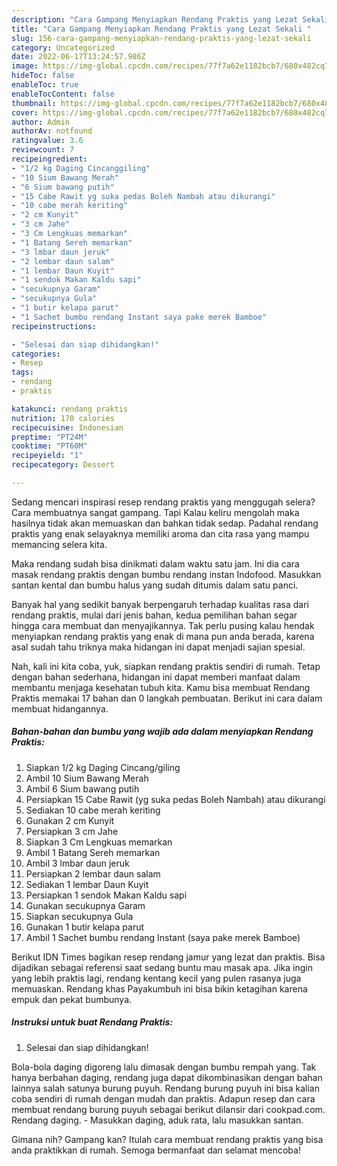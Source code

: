 ```yaml
---
description: "Cara Gampang Menyiapkan Rendang Praktis yang Lezat Sekali "
title: "Cara Gampang Menyiapkan Rendang Praktis yang Lezat Sekali "
slug: 156-cara-gampang-menyiapkan-rendang-praktis-yang-lezat-sekali
category: Uncategorized
date: 2022-06-17T13:24:57.986Z
image: https://img-global.cpcdn.com/recipes/77f7a62e1182bcb7/680x482cq70/rendang-praktis-foto-resep-utama.jpg
hideToc: false
enableToc: true
enableTocContent: false
thumbnail: https://img-global.cpcdn.com/recipes/77f7a62e1182bcb7/680x482cq70/rendang-praktis-foto-resep-utama.jpg
cover: https://img-global.cpcdn.com/recipes/77f7a62e1182bcb7/680x482cq70/rendang-praktis-foto-resep-utama.jpg
author: Admin
authorAv: notfound
ratingvalue: 3.6
reviewcount: 7
recipeingredient:
- "1/2 kg Daging Cincanggiling"
- "10 Sium Bawang Merah"
- "6 Sium bawang putih"
- "15 Cabe Rawit yg suka pedas Boleh Nambah atau dikurangi"
- "10 cabe merah keriting"
- "2 cm Kunyit"
- "3 cm Jahe"
- "3 Cm Lengkuas memarkan"
- "1 Batang Sereh memarkan"
- "3 lmbar daun jeruk"
- "2 lembar daun salam"
- "1 lembar Daun Kuyit"
- "1 sendok Makan Kaldu sapi"
- "secukupnya Garam"
- "secukupnya Gula"
- "1 butir kelapa parut"
- "1 Sachet bumbu rendang Instant saya pake merek Bamboe"
recipeinstructions:

- "Selesai dan siap dihidangkan!"
categories:
- Resep
tags:
- rendang
- praktis

katakunci: rendang praktis 
nutrition: 170 calories
recipecuisine: Indonesian
preptime: "PT24M"
cooktime: "PT60M"
recipeyield: "1"
recipecategory: Dessert

---
```



Sedang mencari inspirasi resep rendang praktis yang menggugah selera? Cara membuatnya sangat gampang. Tapi Kalau keliru mengolah maka hasilnya tidak akan memuaskan dan bahkan tidak sedap. Padahal rendang praktis yang enak selayaknya memiliki aroma dan cita rasa yang mampu memancing selera kita.


Maka rendang sudah bisa dinikmati dalam waktu satu jam. Ini dia cara masak rendang praktis dengan bumbu rendang instan Indofood. Masukkan santan kental dan bumbu halus yang sudah ditumis dalam satu panci.

Banyak hal yang sedikit banyak berpengaruh terhadap kualitas rasa dari rendang praktis, mulai dari jenis bahan, kedua pemilihan bahan segar hingga cara membuat dan menyajikannya. Tak perlu pusing kalau hendak menyiapkan rendang praktis yang enak di mana pun anda berada, karena asal sudah tahu triknya maka hidangan ini dapat menjadi sajian spesial.


Nah, kali ini kita coba, yuk, siapkan rendang praktis sendiri di rumah. Tetap dengan bahan sederhana, hidangan ini dapat memberi manfaat dalam membantu menjaga kesehatan tubuh kita. Kamu bisa membuat Rendang Praktis memakai 17 bahan dan 0 langkah pembuatan. Berikut ini cara dalam membuat hidangannya.

<!--inarticleads1-->

##### Bahan-bahan dan bumbu yang wajib ada dalam menyiapkan Rendang Praktis:

1. Siapkan 1/2 kg Daging Cincang/giling
1. Ambil 10 Sium Bawang Merah
1. Ambil 6 Sium bawang putih
1. Persiapkan 15 Cabe Rawit (yg suka pedas Boleh Nambah) atau dikurangi
1. Sediakan 10 cabe merah keriting
1. Gunakan 2 cm Kunyit
1. Persiapkan 3 cm Jahe
1. Siapkan 3 Cm Lengkuas memarkan
1. Ambil 1 Batang Sereh memarkan
1. Ambil 3 lmbar daun jeruk
1. Persiapkan 2 lembar daun salam
1. Sediakan 1 lembar Daun Kuyit
1. Persiapkan 1 sendok Makan Kaldu sapi
1. Gunakan secukupnya Garam
1. Siapkan secukupnya Gula
1. Gunakan 1 butir kelapa parut
1. Ambil 1 Sachet bumbu rendang Instant (saya pake merek Bamboe)


Berikut IDN Times bagikan resep rendang jamur yang lezat dan praktis. Bisa dijadikan sebagai referensi saat sedang buntu mau masak apa. Jika ingin yang lebih praktis lagi, rendang kentang kecil yang pulen rasanya juga memuaskan. Rendang khas Payakumbuh ini bisa bikin ketagihan karena empuk dan pekat bumbunya. 

<!--inarticleads2-->

##### Instruksi untuk buat Rendang Praktis:


1. Selesai dan siap dihidangkan!

Bola-bola daging digoreng lalu dimasak dengan bumbu rempah yang. Tak hanya berbahan daging, rendang juga dapat dikombinasikan dengan bahan lainnya salah satunya burung puyuh. Rendang burung puyuh ini bisa kalian coba sendiri di rumah dengan mudah dan praktis. Adapun resep dan cara membuat rendang burung puyuh sebagai berikut dilansir dari cookpad.com. Rendang daging. - Masukkan daging, aduk rata, lalu masukkan santan. 

Gimana nih? Gampang kan? Itulah cara membuat rendang praktis yang bisa anda praktikkan di rumah. Semoga bermanfaat dan selamat mencoba!
